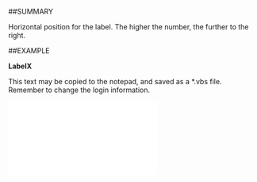 

##SUMMARY

Horizontal position for the label. The higher the number, the further to the right.


##EXAMPLE

**LabelX**

This text may be copied to the notepad, and saved as a *.vbs file. Remember to change the login information.

![](../../Examples/vbs/SOUdefField.LabelX.vbs.txt)





